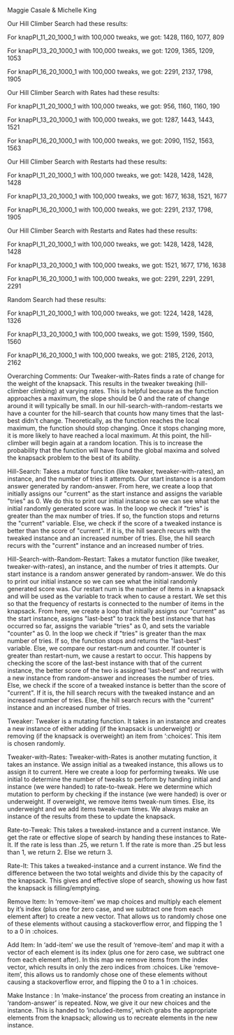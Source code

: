 Maggie Casale & Michelle King

Our Hill Climber Search had these results:

For knapPI_11_20_1000_1 with 100,000 tweaks, we got: 1428, 1160, 1077, 809

For knapPI_13_20_1000_1 with 100,000 tweaks, we got: 1209, 1365, 1209, 1053

For knapPI_16_20_1000_1 with 100,000 tweaks, we got: 2291, 2137, 1798, 1905


Our Hill Climber Search with Rates had these results:

For knapPI_11_20_1000_1 with 100,000 tweaks, we got: 956, 1160, 1160, 190

For knapPI_13_20_1000_1 with 100,000 tweaks, we got: 1287, 1443, 1443, 1521

For knapPI_16_20_1000_1 with 100,000 tweaks, we got: 2090, 1152, 1563, 1563


Our Hill Climber Search with Restarts had these results:

For knapPI_11_20_1000_1 with 100,000 tweaks, we got: 1428, 1428, 1428, 1428

For knapPI_13_20_1000_1 with 100,000 tweaks, we got: 1677, 1638, 1521, 1677

For knapPI_16_20_1000_1 with 100,000 tweaks, we got: 2291, 2137, 1798, 1905


Our Hill Climber Search with Restarts and Rates had these results:

For knapPI_11_20_1000_1 with 100,000 tweaks, we got: 1428, 1428, 1428, 1428

For knapPI_13_20_1000_1 with 100,000 tweaks, we got: 1521, 1677, 1716, 1638

For knapPI_16_20_1000_1 with 100,000 tweaks, we got: 2291, 2291, 2291, 2291


Random Search had these results:

For knapPI_11_20_1000_1 with 100,000 tweaks, we got: 1224, 1428, 1428, 1326

For knapPI_13_20_1000_1 with 100,000 tweaks, we got: 1599, 1599, 1560, 1560

For knapPI_16_20_1000_1 with 100,000 tweaks, we got: 2185, 2126, 2013, 2162

Overarching Comments:
Our Tweaker-with-Rates finds a rate of change for the weight of the knapsack. This results in the tweaker tweaking (hill-climber climbing) at varying rates. This is helpful because as the function approaches a maximum, the slope should be 0 and the rate of change around it will typically be small.
In our hill-search-with-random-restarts we have a counter for the hill-search that counts how many times that the last-best didn't change. Theoretically, as the function reaches the local maximum, the function should stop changing. Once it stops changing more, it is more likely to have reached a local maximum. At this point, the hill-climber will begin again at a random location. This is to increase the probability that the function will have found the global maxima and solved the knapsack problem to the best of its ability.

Hill-Search:
Takes a mutator function (like tweaker, tweaker-with-rates), an instance, and the number of tries it attempts. Our start instance is a random answer generated by random-answer.
From here, we create a loop that initially assigns our "current" as the start instance and assigns the variable "tries" as 0. We do this to print our initial instance so we can see what the initial randomly generated score was. In the loop we check if "tries" is greater than the max number of tries. If so,  the function stops and returns the "current" variable. Else, we check if the score of a tweaked instance is better than the score of "current". If it is, the hill search recurs with the tweaked instance and an increased number of tries. Else, the hill search recurs with the "current" instance and an increased number of tries.

Hill-Search-with-Random-Restart:
Takes a mutator function (like tweaker, tweaker-with-rates), an instance, and the number of tries it attempts. Our start instance is a random answer generated by random-answer. We do this to print our initial instance so we can see what the initial randomly generated score was. Our restart num is the number of items in a knapsack and will be used as the variable to track when to cause a restart. We set this so that the frequency of restarts is connected to the number of items in the knapsack. From here, we create a loop that initially assigns our "current" as the start instance, assigns "last-best" to track the best instance that has occurred so far, assigns the variable "tries" as 0, and sets the variable "counter" as 0. In the loop we check if "tries" is greater than the max number of tries. If so, the function stops and returns the "last-best" variable. Else, we compare our restart-num and counter. If counter is greater than restart-num, we cause a restart to occur. This happens by checking the score of the last-best instance with that of the current instance, the better score of the two is assigned 'last-best' and recurs with a new instance from random-answer and increases the number of tries. Else, we check if the score of a tweaked instance is better than the score of "current". If it is, the hill search recurs with the tweaked instance and an increased number of tries. Else, the hill search recurs with the "current" instance and an increased number of tries.

Tweaker:
Tweaker is a mutating function. It takes in an instance and creates a new instance of either adding (if the knapsack is underweight) or removing (if the knapsack is overweight) an item from ‘:choices’. This item is chosen randomly. 

Tweaker-with-Rates:
Tweaker-with-Rates is another mutating function, it takes an instance. We assign initial as a tweaked instance, this allows us to assign it to current. Here we create a loop for performing tweaks. We use initial to determine the number of tweaks to perform by handing initial and instance (we were handed) to rate-to-tweak. Here we determine which mutation to perform by checking if the instance (we were handed) is over or underweight. 
If overweight, we remove items tweak-num times. Else, its underweight and we add items tweak-num times. We always make an instance of the results from these to update the knapsack.

Rate-to-Tweak:
This takes a tweaked-instance and a current instance. We get the rate or effective slope of search by handing these instances to Rate-It. If the rate is less than .25, we return 1.
If the rate is more than .25 but less than 1, we return 2. Else we return 3.

Rate-It:
This takes a tweaked-instance and a current instance. We find the difference between the two total weights and divide this by the capacity of the knapsack. This gives and effective slope of search, showing us how fast the knapsack is filling/emptying. 

Remove Item:
In ‘remove-item’ we map choices and multiply each element by it’s index (plus one for zero case, and we subtract one from each element after) to create a new vector. That allows us to randomly chose one of these elements without causing a stackoverflow error, and flipping the 1 to a 0 in :choices.

Add Item:
In ‘add-item’ we use the result of ‘remove-item’ and map it with a vector of each element is its index (plus one for zero case, we subtract one from each element after). In this map we remove items from the index vector, which results in only the zero indices from :choices. Like ‘remove-item’, this allows us to randomly chose one of these elements without causing a stackoverflow error, and flipping the 0 to a 1 in :choices.

Make Instance :
In ‘make-instance’ the process from creating an instance in ‘random-answer’ is repeated. Now, we give it our new choices and the instance. This is handed to ‘included-items’, which grabs the appropriate elements from the knapsack; allowing us to recreate elements in the new instance.



